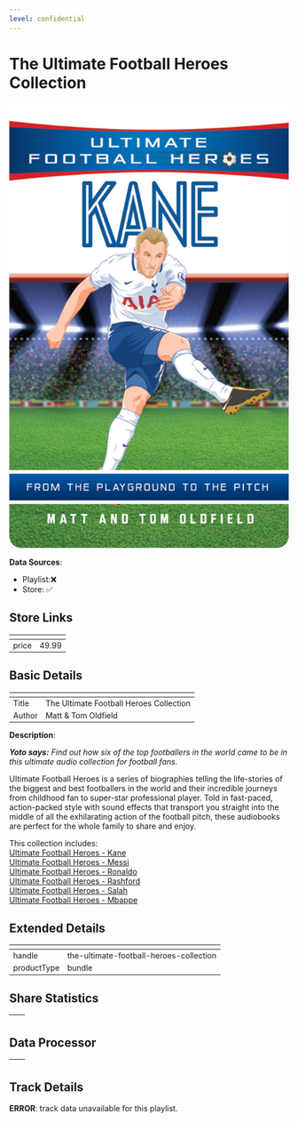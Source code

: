 ```yaml
---
level: confidential
---
```

# The Ultimate Football Heroes Collection

![card_[64eG7].png](../../img/cards/card_[64eG7].png)

**Data Sources**: 

- Playlist:❌
- Store: ✅


## Store Links

| <!-- --> | <!-- --> |
| - | - |
| price | 49.99 |


## Basic Details

| <!-- --> | <!-- --> |
| - | - |
| Title | The Ultimate Football Heroes Collection |
| Author | Matt & Tom Oldfield |

**Description**:

_**Yoto says:** Find out how six of the top footballers in the world came to be in this ultimate audio collection for football fans._

Ultimate Football Heroes is a series of biographies telling the life-stories of the biggest and best footballers in the world and their incredible journeys from childhood fan to super-star professional player. Told in fast-paced, action-packed style with sound effects that transport you straight into the middle of all the exhilarating action of the football pitch, these audiobooks are perfect for the whole family to share and enjoy.

This collection includes:  
[Ultimate Football Heroes - Kane](https://uk.yotoplay.com/collections/library/products/ultimate-football-heroes-kane)  
[Ultimate Football Heroes - Messi](https://uk.yotoplay.com/collections/library/products/ultimate-football-heroes-messi)  
[Ultimate Football Heroes - Ronaldo](https://uk.yotoplay.com/collections/library/products/ultimate-football-heroes-ronaldo)  
[Ultimate Football Heroes - Rashford](https://uk.yotoplay.com/collections/library/products/ultimate-football-heroes-rashford)  
[Ultimate Football Heroes - Salah](https://uk.yotoplay.com/collections/library/products/ultimate-football-heroes-salah)  
[Ultimate Football Heroes - Mbappe](https://uk.yotoplay.com/collections/library/products/ultimate-football-heroes-mbappe)


## Extended Details

| <!-- --> | <!-- --> |
| - | - |
| handle | the-ultimate-football-heroes-collection |
| productType | bundle |


## Share Statistics

| <!-- --> | <!-- --> |
| - | - |


## Data Processor

| <!-- --> | <!-- --> |
| - | - |


## Track Details

**ERROR**: track data unavailable for this playlist.
